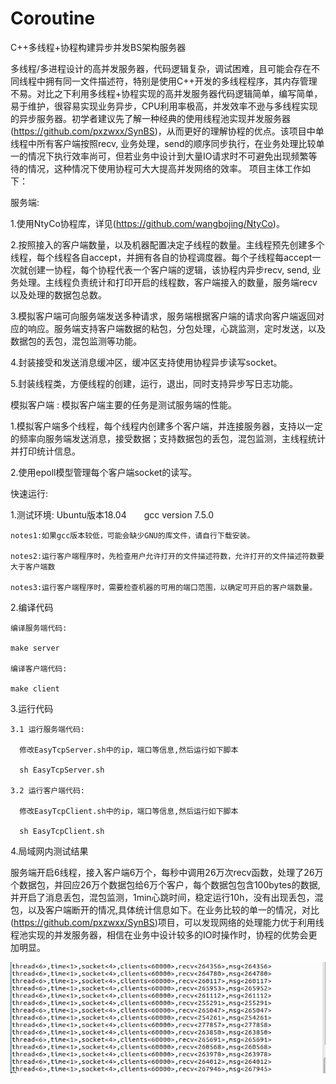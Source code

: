 # Coroutine
C++多线程+协程构建异步并发BS架构服务器


多线程/多进程设计的高并发服务器，代码逻辑复杂，调试困难，且可能会存在不同线程中拥有同一文件描述符，特别是使用C++开发的多线程程序，其内存管理不易。对比之下利用多线程+协程实现的高并发服务器代码逻辑简单，编写简单，易于维护，很容易实现业务异步，CPU利用率极高，并发效率不逊与多线程实现的异步服务器。初学者建议先了解一种经典的使用线程池实现并发服务器(https://github.com/pxzwxx/SynBS)，从而更好的理解协程的优点。该项目中单线程中所有客户端按照recv, 业务处理，send的顺序同步执行，在业务处理比较单一的情况下执行效率尚可，但若业务中设计到大量IO请求时不可避免出现频繁等待的情况，这种情况下使用协程可大大提高并发网络的效率。
项目主体工作如下：

服务端:
  
  1.使用NtyCo协程库，详见(https://github.com/wangbojing/NtyCo)。
  
  2.按照接入的客户端数量，以及机器配置决定子线程的数量。主线程预先创建多个线程，每个线程各自accept，并拥有各自的协程调度器。每个子线程每accept一次就创建一协程，每个协程代表一个客户端的逻辑，该协程内异步recv, send, 业务处理。主线程负责统计和打印开启的线程数，客户端接入的数量，服务端recv以及处理的数据包总数。
  
  3.模拟客户端可向服务端发送多种请求，服务端根据客户端的请求向客户端返回对应的响应。服务端支持客户端数据的粘包，分包处理，心跳监测，定时发送，以及数据包的丢包，混包监测等功能。
  
  4.封装接受和发送消息缓冲区，缓冲区支持使用协程异步读写socket。
  
  5.封装线程类，方便线程的创建，运行，退出，同时支持异步写日志功能。
  
模拟客户端 : 模拟客户端主要的任务是测试服务端的性能。

  1.模拟客户端多个线程，每个线程内创建多个客户端，并连接服务器，支持以一定的频率向服务端发送消息，接受数据；支持数据包的丢包，混包监测，主线程统计并打印统计信息。
  
  2.使用epoll模型管理每个客户端socket的读写。
  
快速运行:

  1.测试环境:
    Ubuntu版本18.04　　gcc version 7.5.0
    
    notes1:如果gcc版本较低，可能会缺少GNU的库文件，请自行下载安装。
    
    notes2:运行客户端程序时，先检查用户允许打开的文件描述符数，允许打开的文件描述符数要大于客户端数
    
    notes3:运行客户端程序时，需要检查机器的可用的端口范围，以确定可开启的客户端数量。
          
    
  2.编译代码
    
    编译服务端代码:
    
    make server
    
    编译客户端代码:
    
    make client
    
  3.运行代码
    
    3.1 运行服务端代码:
    
      修改EasyTcpServer.sh中的ip，端口等信息,然后运行如下脚本
    
      sh EasyTcpServer.sh
     
    3.2 运行客户端代码:
     
      修改EasyTcpClient.sh中的ip，端口等信息,然后运行如下脚本
    
      sh EasyTcpClient.sh
   
   4.局域网内测试结果
   
   服务端开启6线程，接入客户端6万个，每秒中调用26万次recv函数，处理了26万个数据包，并回应26万个数据包给6万个客户，每个数据包包含100bytes的数据, 并开启了消息丢包，混包监测，1min心跳时间，稳定运行10h，没有出现丢包，混包，以及客户端断开的情况,具体统计信息如下。在业务比较的单一的情况，对比(https://github.com/pxzwxx/SynBS)项目，可以发现网络的处理能力优于利用线程池实现的并发服务器，相信在业务中设计较多的IO时操作时，协程的优势会更加明显。
    
   ![image](https://github.com/pxzwxx/Coroutine/blob/master/Coroutinue/server.png)
   
   
   
  
  

 
  
